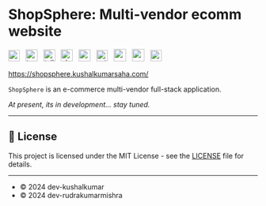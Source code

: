 # ShopSphere: Multi-vendor ecomm website

<img style="height:23px" title="nextjs" src="https://github.com/marwin1991/profile-technology-icons/assets/136815194/5f8c622c-c217-4649-b0a9-7e0ee24bd704"/> &nbsp;
<img style="height:24px" title="typescript" src="https://user-images.githubusercontent.com/25181517/183890598-19a0ac2d-e88a-4005-a8df-1ee36782fde1.png"/> &nbsp;
<img style="height:24px" title="tailwind" src="https://user-images.githubusercontent.com/25181517/202896760-337261ed-ee92-4979-84c4-d4b829c7355d.png"/> &nbsp;
<img style="height:24px" title="shadcn/ui" src="https://avatars.githubusercontent.com/u/139895814?s=200&v=4"/> &nbsp;
<img style="height:24px" title="matrial UI" src="https://user-images.githubusercontent.com/25181517/189716630-fe6c084c-6c66-43af-aa49-64c8aea4a5c2.png"/> &nbsp;
<img style="height:23px" title="prisma" src="https://imgur.com/kw09l6d.png"/> &nbsp;
<img style="height:25px" src="https://user-images.githubusercontent.com/25181517/182884894-d3fa6ee0-f2b4-4960-9961-64740f533f2a.png"/> &nbsp;
<img style="height:25px;" src="https://user-images.githubusercontent.com/25181517/182884177-d48a8579-2cd0-447a-b9a6-ffc7cb02560e.png"/> &nbsp;
<img style="height:23px" src="https://i.imgur.com/h56M3eS.png" title="source: imgur.com" /> &nbsp; 

https://shopsphere.kushalkumarsaha.com/
      
`ShopSphere` is an e-commerce multi-vendor full-stack application.

_At present, its in development... stay tuned._ 

<hr>

## :book: License

This project is licensed under the MIT License - see the <a href=''>LICENSE</a> file for details.

<hr>

- © 2024 dev-kushalkumar
- © 2024 dev-rudrakumarmishra 
